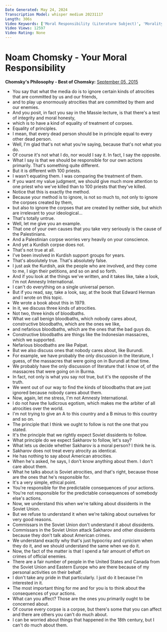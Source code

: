 ```yaml
---
Date Generated: May 24, 2024
Transcription Model: whisper medium 20231117
Length: 306s
Video Keywords: ['Moral Responsibility (Literature Subject)', 'Morality', 'Noam Chomsky (Author)', 'Philosophy (Field Of Study)', 'Ethics (Quotation Subject)', 'Sam Harris (Author)', 'Morality (Quotation Subject)', 'moral philosophy', 'Imperialism (Film Subject)', 'war']
Video Views: 12597
Video Rating: None
---
```


# Noam Chomsky - Your Moral Responsibility
**Chomsky's Philosophy - Best of Chomsky:** [September 05, 2015](https://www.youtube.com/watch?v=o9ahT5A5uzw)
*  You say that what the media do is to ignore certain kinds of atrocities that are committed by us and our friends,
*  and to play up enormously atrocities that are committed by them and our enemies.
*  And you posit, in fact you say in the Massie lecture, is that there's a test of integrity and moral honesty,
*  which is to have a kind of equality of treatment of corpses.
*  Equality of principles.
*  I mean, that every dead person should be in principle equal to every other dead person.
*  Well, I'm glad that's not what you're saying, because that's not what you do.
*  Of course it's not what I do, nor would I say it. In fact, I say the opposite.
*  What I say is that we should be responsible for our own actions primarily. That's something quite different.
*  But it is different with 100 priests.
*  I wasn't equating them. I was comparing the treatment of them.
*  If you want my value judgment, we should give much more attention to one priest who we've killed than to 100 priests that they've killed.
*  Notice that this is exactly the method.
*  Because your method is to ignore, is not so much to, not only to ignore the corpses created by them,
*  but also to ignore the corpses that are created by neither side, but which are irrelevant to your ideological...
*  That's totally untrue.
*  Well, let me give you an example.
*  That one of your own causes that you take very seriously is the cause of the Palestinians.
*  And a Palestinian corpse worries very heavily on your conscience.
*  And yet a Kurdish corpse does not.
*  That's not true at all.
*  I've been involved in Kurdish support groups for years.
*  That's absolutely true. That's absolutely false.
*  I just ask the Kurdish, ask the people who are involved, and they come to me, I sign their petitions, and so on and so forth.
*  And if you look at the things we've written, and it takes like, take a look, I'm not Amnesty International.
*  I can't do everything on a single universal person.
*  But if you read, say, take a look, say, at the book that Edward Herman and I wrote on this topic.
*  We wrote a book about this in 1979.
*  In it, we discuss three kinds of atrocities.
*  Not two, three kinds of bloodbaths.
*  What we call benign bloodbaths, which nobody cares about, constructive bloodbaths, which are the ones we like,
*  and nefarious bloodbaths, which are the ones that the bad guys do.
*  Constructive bloodbaths are things like the Indonesian massacres, which we supported.
*  Nefarious bloodbaths are like Palpat.
*  But we also discuss ones that nobody cares about, like Burundi.
*  For example, we have probably the only discussion in the literature, I guess, of the massacres that were going on in Burundi at that time.
*  We probably have the only discussion of literature that I know of, of the massacres that were going on in Burma.
*  In fact, not only is what you say not true, but it's the opposite of the truth.
*  We went out of our way to find the kinds of bloodbaths that are just ignored because nobody cares about them.
*  Now, again, let me stress, I'm not Amnesty International.
*  I do not have the ludicrous egotism, which makes me the arbiter of all atrocities over the world.
*  I'm not trying to give an A to this country and a B minus to this country and so on.
*  The principle that I think we ought to follow is not the one that you stated.
*  It's the principle that we rightly expect Soviet dissidents to follow.
*  What principle do we expect Sakharov to follow, let's say?
*  What lets us decide whether Sakharov is a moral person? I think he is.
*  Sakharov does not treat every atrocity as identical.
*  He has nothing to say about American atrocities.
*  When he's asked, he says, I don't know anything about them. I don't care about them.
*  What he talks about is Soviet atrocities, and that's right, because those are the ones that he's responsible for.
*  It's a very simple, ethical point.
*  You're responsible for the predictable consequences of your actions.
*  You're not responsible for the predictable consequences of somebody else's actions.
*  Now, we understand this when we're talking about dissidents in the Soviet Union.
*  But we refuse to understand it when we're talking about ourselves for very good reasons.
*  Commissars in the Soviet Union don't understand it about dissidents.
*  Commissars in the Soviet Union attack Sakharov and other dissidents because they don't talk about American crimes.
*  We understand exactly why that's just hypocrisy and cynicism when they do it, and we should understand the same when we do it.
*  Now, the fact of the matter is that I spend a fair amount of effort on crimes of official enemies.
*  There are a fair number of people in the United States and Canada from the Soviet Union and Eastern Europe who are there because of my personal activities on their behalf.
*  I don't take any pride in that particularly. I just do it because I'm interested in it.
*  The most important thing for me and for you is to think about the consequences of your actions.
*  What can you affect? Those are the ones you primarily ought to be concerned about.
*  Of course every corpse is a corpse, but there's some that you can affect and there are others you can't do much about.
*  I can be worried about things that happened in the 18th century, but I can't do much about them.
